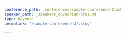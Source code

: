 ```yaml
---
conference_path: _conferences/sample-conference-2.md
speaker_path: _speakers_db/adrian-cruz.md
type: keynote
permalink: "/sample-conference-2/:slug"

---
```

